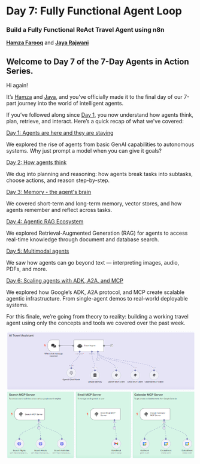 # Day 7: Fully Functional Agent Loop
### Build a Fully Functional ReAct Travel Agent using n8n

[**Hamza Farooq**](https://github.com/hamzafarooq) and [**Jaya Rajwani**](https://github.com/JayaRajwani)

## Welcome to Day 7 of the 7-Day Agents in Action Series.

Hi again!

It’s [Hamza](https://www.linkedin.com/in/hamzafarooq/) and [Jaya](https://www.linkedin.com/in/jayarajwani/), and you’ve officially made it to the final day of our 7-part journey into the world of intelligent agents.

If you’ve followed along since [Day 1](link), you now understand how agents think, plan, retrieve, and interact. Here’s a quick recap of what we've covered:

[Day 1: Agents are here and they are staying](link)

We explored the rise of agents from basic GenAI capabilities to autonomous systems. Why just prompt a model when you can give it goals?

[Day 2: How agents think](link)

We dug into planning and reasoning: how agents break tasks into subtasks, choose actions, and reason step-by-step.

[Day 3: Memory - the agent's brain](link)

We covered short-term and long-term memory, vector stores, and how agents remember and reflect across tasks.

[Day 4: Agentic RAG Ecosystem](link)

We explored Retrieval-Augmented Generation (RAG) for agents to access real-time knowledge through document and database search.

[Day 5: Multimodal agents](link)

We saw how agents can go beyond text — interpreting images, audio, PDFs, and more.

[Day 6: Scaling agents with ADK, A2A, and MCP](link)

We explored how Google’s ADK, A2A protocol, and MCP create scalable agentic infrastructure. From single-agent demos to real-world deployable systems.

For this finale, we’re going from theory to reality: building a working travel agent using only the concepts and tools we covered over the past week.

![AI Travel Assistant Workflow](images/travel-assistant.png)
